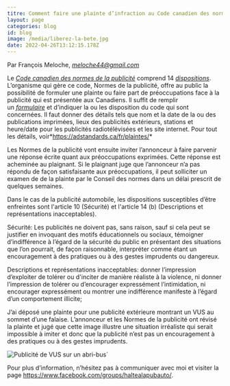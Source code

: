 ```yaml
---
titre: Comment faire une plainte d’infraction au Code canadien des normes de la publicité
layout: page
categories: blog
id: blog
image: /media/liberez-la-bete.jpg
date: 2022-04-26T13:12:15.178Z
---
```


Par François Meloche, *[meloche44@gmail.com](<>)*

Le *[Code canadien des normes de la publicité](https://adstandards.ca/fr/code-canadien/code-en-ligne/)* comprend 14 *[dispositions](https://adstandards.ca/fr/code-canadien/code-en-ligne/)*. L’organisme qui gère ce code, Normes de la publicité, offre au public la possibilité de formuler une plainte ou faire part de préoccupations face à la publicité qui est présentée aux Canadiens. ll suffit de remplir un *[formulaire](https://adstandards.ca/fr/plaintes/comment-soumettre-une-plainte/)* et d’indiquer la ou les disposition du code qui sont concernées. Il faut donner des détails tels que nom et la date de la ou des publications imprimées, lieux des publicités extérieurs, stations et heure/date pour les publicités radiotélévisées et les site internet. Pour tout les détails, voir*<https://adstandards.ca/fr/plaintes/>*

Les Normes de la publicité vont ensuite inviter l’annonceur à faire parvenir une réponse écrite quant aux préoccupations exprimées. Cette réponse est acheminée au plaignant. Si le plaignant juge que l’annonceur n’a pas répondu de façon satisfaisante aux préoccupations, il peut solliciter un examen de de la plainte par le Conseil des normes dans un délai prescrit de quelques semaines.

Dans le cas de la publicité automobile, les dispositions susceptibles d’être enfreintes sont l'article 10 (Sécurité) et l'article 14 (b) (Descriptions et représentations inacceptables).

Sécurité: Les publicités ne doivent pas, sans raison, sauf si cela peut se justifier en invoquant des motifs éducationnels ou sociaux, témoigner d’indifférence à l’égard de la sécurité du public en présentant des situations que l’on pourrait, de façon raisonnable, interpréter comme étant un encouragement à des pratiques ou à des gestes imprudents ou dangereux.

Descriptions et représentations inacceptables: donner l’impression d’exploiter de tolérer ou d'inciter de manière réaliste à la violence, ni donner l’impression de tolérer ou d’encourager expressément l’intimidation, ni encourager expressément ou montrer une indifférence manifeste à l’égard d’un comportement illicite;

J’ai déposé une plainte pour une publicité extérieure montrant un VUS au sommet d’une falaise. L’annonceur et les Normes de la publicité ont révisé la plainte et jugé que cette image illustre une situation irréaliste qui serait impossible à imiter et donc que la publicité n’est pas un encouragement à des pratiques ou à des gestes imprudents.

![Publicité de VUS sur un abri-bus´](/media/pub-abribus.jpg "Publicité de VUS sur un abri-bus´")

Pour plus d’information, n’hésitez pas à communiquer avec moi et visiter la page <https://www.facebook.com/groups/haltealapubauto/>.
